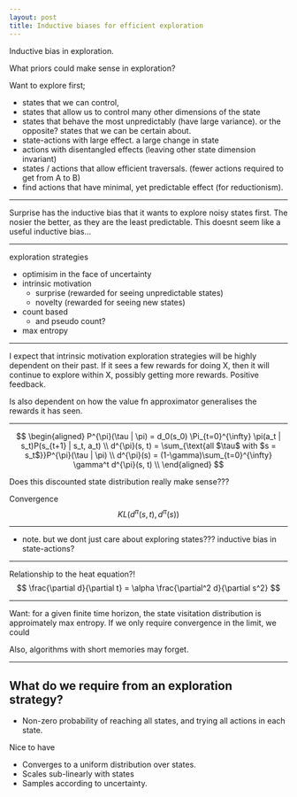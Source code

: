 ```yaml
---
layout: post
title: Inductive biases for efficient exploration
---
```


Inductive bias in exploration.

What priors could make sense in exploration?

Want to explore first;
- states that we can control,
- states that allow us to control many other dimensions of the state
- states that behave the most unpredictably (have large variance).
  or the opposite? states that we can be certain about.
- state-actions with large effect. a large change in state
- actions with disentangled effects (leaving other state dimension invariant)
- states / actions that allow efficient traversals. (fewer actions required to get from A to B)
- find actions that have minimal, yet predictable effect (for reductionism).

***

Surprise has the inductive bias that it wants to explore noisy states first. The nosier the better, as they are the least predictable.
This doesnt seem like a useful inductive bias...

***

exploration strategies

- optimisim in the face of uncertainty
- intrinsic motivation
  - surprise (rewarded for seeing unpredictable states)
  - novelty (rewarded for seeing new states)
- count based
  - and pseudo count?
- max entropy

***

I expect that intrinsic motivation exploration strategies will be highly dependent on their past.
If it sees a few rewards for doing X, then it will continue to explore within X, possibly getting more rewards.
Positive feedback.

Is also dependent on how the value fn approximator generalises the rewards it has seen.


***

$$
\begin{aligned}
P^{\pi}(\tau | \pi) = d_0(s_0) \Pi_{t=0}^{\infty} \pi(a_t | s_t)P(s_{t+1} | s_t, a_t) \\
d^{\pi}(s, t) = \sum_{\text{all $\tau$ with $s = s_t$}}P^{\pi}(\tau | \pi) \\
d^{\pi}(s) = (1-\gamma)\sum_{t=0}^{\infty} \gamma^t d^{\pi}(s, t) \\
\end{aligned}
$$

Does this discounted state distribution really make sense???

Convergence
$$
KL(d^{\pi}(s, t), d^{\pi}(s))
$$


***

- note. but we dont just care about exploring states??? inductive bias in state-actions?



***

Relationship to the heat equation?!
$$
\frac{\partial d}{\partial t} = \alpha \frac{\partial^2 d}{\partial s^2}
$$

***

Want: for a given finite time horizon, the state visitation distribution is approimately max entropy. If we only require convergence in the limit, we could

Also, algorithms with short memories may forget.


***



## What do we require from an exploration strategy?

- Non-zero probability of reaching all states, and trying all actions in each state.

Nice to have

- Converges to a uniform distribution over states.
- Scales sub-linearly with states
- Samples according to uncertainty.
